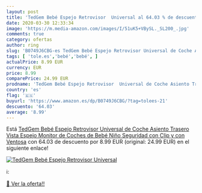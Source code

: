 ```yaml
---
layout: post
title: 'TedGem Bebé Espejo Retrovisor  Universal al 64.03 % de descuento'
date: 2020-03-30 12:33:34
image: 'https://m.media-amazon.com/images/I/51uK5+VBySL._SL200_.jpg'
comments: true
category: ofertas
author: ring
slug: 'B0749J6CBG-es TedGem Bebé Espejo Retrovisor Universal de Coche Asiento...'
tags: [ 'tole.es','bebé','bebé', ]
actualPrice: 8.99 EUR
currency: EUR
price: 8.99
comparePrice: 24.99 EUR
prodname: 'TedGem Bebé Espejo Retrovisor  Universal de Coche Asiento Trasero Vista Espejo Monitor de Coches de Bebé Niño Seguridad con Clip y con Ventosa'
country: 'es'
flag: '🇪🇸'
buyurl: 'https://www.amazon.es/dp/B0749J6CBG/?tag=tolees-21'
descuento: '64.03'
average: '8.99'
---
```


Está [TedGem Bebé Espejo Retrovisor  Universal de Coche Asiento Trasero Vista Espejo Monitor de Coches de Bebé Niño Seguridad con Clip y con Ventosa](https://www.amazon.es/dp/B0749J6CBG/?tag=tolees-21) con 64.03 de descuento por 8.99 EUR (original: 24.99 EUR) en el siguiente enlace!

[![TedGem Bebé Espejo Retrovisor  Universal](https://m.media-amazon.com/images/I/51uK5+VBySL._SL200_.jpg)](https://www.amazon.es/dp/B0749J6CBG/?tag=tolees-21)

ℹ️:


[🛒 Ver la oferta!!](https://www.amazon.es/dp/B0749J6CBG/?tag=tolees-21)
